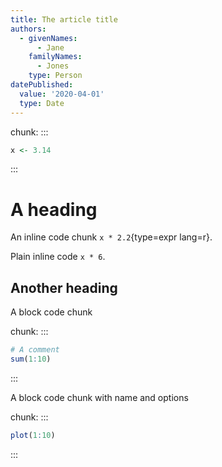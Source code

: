 ```yaml
---
title: The article title
authors:
  - givenNames:
      - Jane
    familyNames:
      - Jones
    type: Person
datePublished:
  value: '2020-04-01'
  type: Date
---
```


chunk:
:::
```r
x <- 3.14
```
:::

# A heading

An inline code chunk `x * 2.2`{type=expr lang=r}.

Plain inline code `x * 6`.

## Another heading

A block code chunk

chunk:
:::
```r
# A comment
sum(1:10)
```
:::

A block code chunk with name and options

chunk:
:::
```r label=my_plot fig.height=7 fig.width=8
plot(1:10)
```
:::
